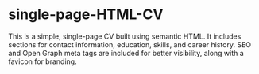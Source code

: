 # single-page-HTML-CV
This is a simple, single-page CV built using semantic HTML. It includes sections for contact information, education, skills, and career history. SEO and Open Graph meta tags are included for better visibility, along with a favicon for branding.
